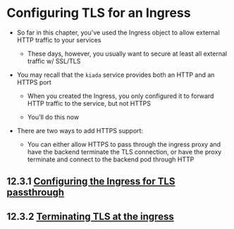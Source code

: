 # Configuring TLS for an Ingress

* So far in this chapter, you've used the Ingress object to allow external HTTP traffic to your services

  * These days, however, you usually want to secure at least all external traffic w/ SSL/TLS

* You may recall that the `kiada` service provides both an HTTP and an HTTPS port

  * When you created the Ingress, you only configured it to forward HTTP traffic to the service, but not HTTPS

  * You'll do this now

* There are two ways to add HTTPS support:

  * You can either allow HTTPS to pass through the ingress proxy and have the backend terminate the TLS connection, or have the proxy terminate and connect to the backend pod through HTTP

## 12.3.1 [Configuring the Ingress for TLS passthrough](ingress-for-tls-passthrough/README.md)

## 12.3.2 [Terminating TLS at the ingress](terminate-tls-at-ingress/README.md)
